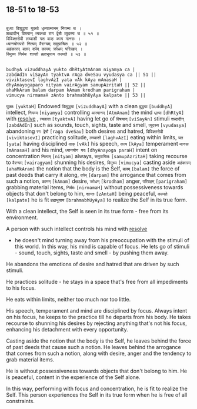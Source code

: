 ## 18-51 to 18-53


```shloka-sa

बुध्या विशुद्धया युक्तो धृत्यात्मानम् नियम्य च ।
शब्दादीन् विषयान् त्यक्त्वा राग द्वेषौ व्युदस्य च ॥ ५१ ॥
विविक्तसेवी लघ्वाशी यत वाक् काय मानसः ।
ध्यानयोगपरो नित्यम् वैराग्यम् समुपाश्रितः ॥ ५२ ॥
अहंकारम् बलम् दर्पम् कामम् क्रोधम् परिग्रहम् ।
विमुच्य निर्ममः शान्तो ब्रह्मभूयाय कल्पते ॥ ५३ ॥

```
```shloka-sa-hk

budhyA vizuddhayA yukto dhRtyAtmAnam niyamya ca |
zabdAdIn viSayAn tyaktvA rAga dveSau vyudasya ca || 51 ||
viviktasevI laghvAzI yata vAk kAya mAnasaH |
dhyAnayogaparo nityam vairAgyam samupAzritaH || 52 ||
ahaMkAram balam darpam kAmam krodham parigraham |
vimucya nirmamaH zAnto brahmabhUyAya kalpate || 53 ||

```
`युक्तः` `[yuktaH]` Endowed `विशुद्धया` `[vizuddhayA]` with a clean `बुद्ध्या` `[buddhyA]` intellect, `नियम्य` `[niyamya]` controlling `आत्मानम्` `[AtmAnam]` the mind `धृत्या` `[dhRtyA]` with 
[resolve](intellect_and_resolve)
, `त्यक्त्वा` `[tyaktvA]` having let go of `विषयान्` `[viSayAn]` stimuli `शब्दादीन्` `[zabdAdIn]` such as sounds, touch, sights, taste and smell, `व्युदस्य` `[vyudasya]` abandoning `रग द्वेषौ` `[raga dveSau]` both desires and hatred,
`विविक्तसेवी` `[viviktasevI]` practicing solitude, `लघ्वाशी` `[laghvAzI]` eating within limits, `यत` `[yata]` having disciplined `वाक्` `[vAk]` his speech, `काय` `[kAya]` temperament `मानसः` `[mAnasaH]` and his mind, `ध्यानयोग परः` `[dhyAnayoga paraH]` intent on concentration `नित्यम्` `[nityam]` always, `समुपाश्रितः` `[samupAzritaH]` taking recourse to `वैरग्यम्` `[vairagyam]` shunning his desires,
`विमुच्य` `[vimucya]` casting aside `अहंकारम्` `[ahaMkAram]` the notion that the body is the Self, `बलम्` `[balam]` the force of past deeds that carry it along, `दर्पम्` `[darpam]` the arrogance that comes from such a notion, `कामम्` `[kAmam]` desire, `क्रोधम्` `[krodham]` anger, `परिग्रहम्` `[parigraham]` grabbing material items, `निर्ममः` `[nirmamaH]` without possessiveness towards objects that don't belong to him, `शान्तः` `[zAntaH]` being peaceful, `कल्पते` `[kalpate]` he is fit `ब्रह्मभूयाय` `[brahmabhUyAya]` to realize the Self in its true form.

With a clean intellect, the Self is seen in its true form - free from its environment. 

A person with such intellect controls his mind with 
[resolve](intellect_and_resolve)
 - he doesn't mind turning away from his preoccupation with the stimuli of this world. In this way, his mind is capable of focus. He lets go of stimuli - sound, touch, sights, taste and smell - by pushing them away. 

He abandons the emotions of desire and hatred that are driven by such stimuli. 

He practices solitude - he stays in a space that's free from all impediments to his focus. 

He eats within limits, neither too much nor too little. 

His speech, temperament and mind are disciplined by focus. Always intent on his focus, he keeps to the practice till he departs from his body. He takes recourse to shunning his desires by rejecting anything that's not his focus, enhancing his detachment with every opportunity.

Casting aside the notion that the body is the Self, he leaves behind the force of past deeds that cause such a notion. He leaves behind the arrogance that comes from such a notion, along with desire, anger and the tendency to grab material items. 

He is without possessiveness towards objects that don't belong to him. He is peaceful, content in the experience of the Self alone.

In this way, performing with focus and concentration, he is fit to realize the Self. This person experiences the Self in its true form when he is free of all constraints.


